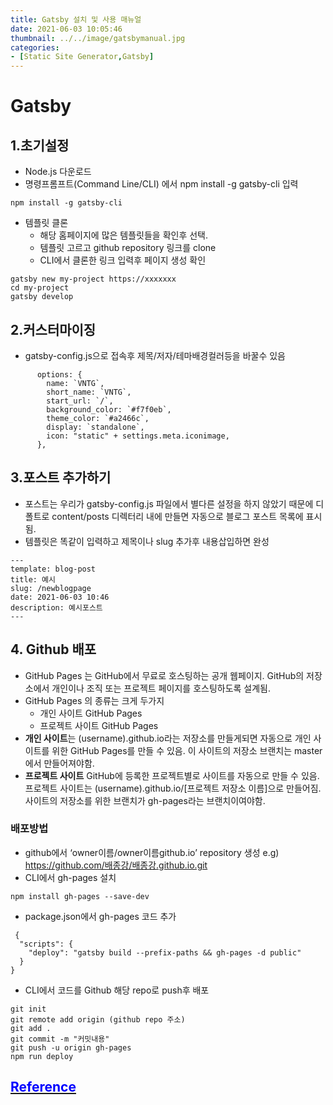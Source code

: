 ```yaml
---
title: Gatsby 설치 및 사용 매뉴얼
date: 2021-06-03 10:05:46
thumbnail: ../../image/gatsbymanual.jpg
categories: 
- [Static Site Generator,Gatsby]
---
```


# Gatsby 

## 1.초기설정

- Node.js 다운로드
- 명령프롬프트(Command Line/CLI) 에서 npm install -g gatsby-cli 입력
```
npm install -g gatsby-cli
```
- 템플릿 클론
    - 해당 홈페이지에 많은 템플릿들을 확인후 선택.
    - 템플릿 고르고 github repository 링크를 clone
    - CLI에서 클론한 링크 입력후 페이지 생성 확인 
 ```
 gatsby new my-project https://xxxxxxx
 cd my-project
 gatsby develop
 ```

 ## 2.커스터마이징

 - gatsby-config.js으로 접속후 제목/저자/테마배경컬러등을 바꿀수 있음

```
      options: {
        name: `VNTG`,
        short_name: `VNTG`,
        start_url: `/`,
        background_color: `#f7f0eb`,
        theme_color: `#a2466c`,
        display: `standalone`,
        icon: "static" + settings.meta.iconimage,
      },
 ```

 ## 3.포스트 추가하기

 - 포스트는 우리가 gatsby-config.js 파일에서 별다른 설정을 하지 않았기 때문에 디폴트로 content/posts 디렉터리 내에 만들면 자동으로 블로그 포스트 목록에 표시됨.
 - 템플릿은 똑같이 입력하고 제목이나 slug 추가후 내용삽입하면 완성
```
---
template: blog-post
title: 예시
slug: /newblogpage
date: 2021-06-03 10:46
description: 예시포스트
---

```

 ## 4. Github 배포

 - GitHub Pages 는 GitHub에서 무료로 호스팅하는 공개 웹페이지.
GitHub의 저장소에서 개인이나 조직 또는 프로젝트 페이지를 호스팅하도록 설계됨.
- GitHub Pages 의 종류는 크게 두가지
    - 개인 사이트 GitHub Pages
    - 프로젝트 사이트 GitHub Pages
- <b>개인 사이트</b>는 (username).github.io라는 저장소를 만들게되면 자동으로 개인 사이트를 위한 GitHub Pages를 만들 수 있음. 이 사이트의 저장소 브랜치는 master에서 만들어져야함.
- <b>프로젝트 사이트</b> GitHub에 등록한 프로젝트별로 사이트를 자동으로 만들 수 있음. 프로젝트 사이트는 (username).github.io/[프로젝트 저장소 이름]으로 만들어짐. 사이트의 저장소를 위한 브랜치가 gh-pages라는 브랜치이여야함.

### 배포방법
- github에서 ‘owner이름/owner이름github.io’ repository 생성 
e.g) https://github.com/배종강/배종강.github.io.git
- CLI에서 gh-pages 설치 
```
npm install gh-pages --save-dev
```
- package.json에서 gh-pages 코드 추가 
```
 {
  "scripts": {
    "deploy": "gatsby build --prefix-paths && gh-pages -d public"
  }
} 
```
- CLI에서 코드를 Github 해당 repo로 push후 배포
``` 
git init
git remote add origin (github repo 주소)
git add .
git commit -m "커밋내용"
git push -u origin gh-pages
npm run deploy

```
## <a href=" https://www.gatsbyjs.com/docs/how-to/previews-deploys-hosting/how-gatsby-works-with-github-pages/" target="_blank"><span style="color:blue">Reference </span></a> 